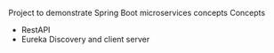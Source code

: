 Project to demonstrate Spring Boot microservices concepts
Concepts 
- RestAPI 
- Eureka Discovery and client server
